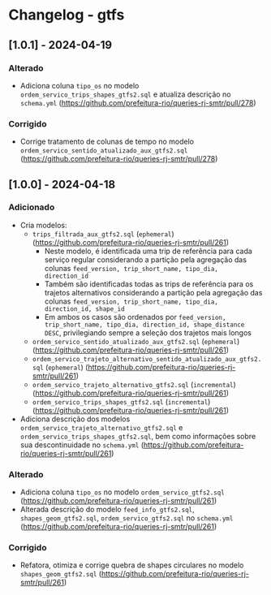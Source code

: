 # Changelog - gtfs

## [1.0.1] - 2024-04-19

### Alterado

- Adiciona coluna `tipo_os` no modelo `ordem_servico_trips_shapes_gtfs2.sql` e atualiza descrição no `schema.yml` (https://github.com/prefeitura-rio/queries-rj-smtr/pull/278)

### Corrigido

- Corrige tratamento de colunas de tempo no modelo `ordem_servico_sentido_atualizado_aux_gtfs2.sql` (https://github.com/prefeitura-rio/queries-rj-smtr/pull/278)

## [1.0.0] - 2024-04-18

### Adicionado

- Cria modelos:
  - `trips_filtrada_aux_gtfs2.sql` (`ephemeral`) (https://github.com/prefeitura-rio/queries-rj-smtr/pull/261)
    - Neste modelo, é identificada uma trip de referência para cada serviço regular considerando a partição pela agregação das colunas `feed_version, trip_short_name, tipo_dia, direction_id`
    - Também são identificadas todas as trips de referência para os trajetos alternativos considerando a partição pela agregação das colunas `feed_version, trip_short_name, tipo_dia, direction_id, shape_id`
    - Em ambos os casos são ordenados por `feed_version, trip_short_name, tipo_dia, direction_id, shape_distance DESC`, privilegiando sempre a seleção dos trajetos mais longos
  - `ordem_servico_sentido_atualizado_aux_gtfs2.sql` (`ephemeral`) (https://github.com/prefeitura-rio/queries-rj-smtr/pull/261)
  - `ordem_servico_trajeto_alternativo_sentido_atualizado_aux_gtfs2.sql` (`ephemeral`) (https://github.com/prefeitura-rio/queries-rj-smtr/pull/261)
  - `ordem_servico_trajeto_alternativo_gtfs2.sql` (`incremental`) (https://github.com/prefeitura-rio/queries-rj-smtr/pull/261)
  - `ordem_servico_trips_shapes_gtfs2.sql` (`incremental`) (https://github.com/prefeitura-rio/queries-rj-smtr/pull/261)
- Adiciona descrição dos modelos `ordem_servico_trajeto_alternativo_gtfs2.sql` e `ordem_servico_trips_shapes_gtfs2.sql`, bem como informações sobre sua descontinuidade no `schema.yml` (https://github.com/prefeitura-rio/queries-rj-smtr/pull/261)

### Alterado

- Adiciona coluna `tipo_os` no modelo `ordem_servico_gtfs2.sql` (https://github.com/prefeitura-rio/queries-rj-smtr/pull/261)
- Alterada descrição do modelo `feed_info_gtfs2.sql`, `shapes_geom_gtfs2.sql`, `ordem_servico_gtfs2.sql` no `schema.yml` (https://github.com/prefeitura-rio/queries-rj-smtr/pull/261)

### Corrigido

- Refatora, otimiza e corrige quebra de shapes circulares no modelo `shapes_geom_gtfs2.sql` (https://github.com/prefeitura-rio/queries-rj-smtr/pull/261)